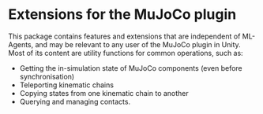 # Extensions for the MuJoCo plugin
This package contains features and extensions that are independent of ML-Agents, and may be relevant to any user of the MuJoCo plugin in Unity. 
Most of its content are utility functions for common operations, such as:
- Getting the in-simulation state of MuJoCo components (even before synchronisation)
- Teleporting kinematic chains
- Copying states from one kinematic chain to another
- Querying and managing contacts.
